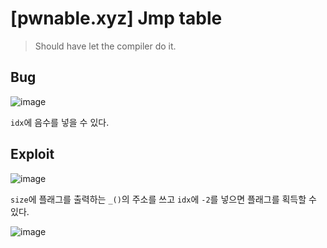 # [pwnable.xyz] Jmp table

> Should have let the compiler do it.

## Bug

![image](https://github.com/user-attachments/assets/8e855d5e-7564-4d54-9346-9a8485d6df55)

`idx`에 음수를 넣을 수 있다.

## Exploit

![image](https://github.com/user-attachments/assets/b3060f30-920e-4001-bf9a-1f94f4fadef6)

`size`에 플래그를 출력하는 `_()`의 주소를 쓰고 `idx`에 `-2`를 넣으면 플래그를 획득할 수 있다.

![image](https://github.com/user-attachments/assets/97fe58d1-1a5e-4619-9482-d761a2c64efc)
